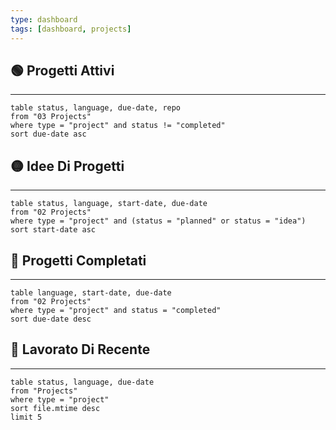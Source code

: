 ```yaml
---
type: dashboard
tags: [dashboard, projects]
---
```

## 🟢 Progetti Attivi
---
```dataview
table status, language, due-date, repo
from "03 Projects"
where type = "project" and status != "completed"
sort due-date asc
```

## 🟡 Idee Di Progetti
---
```dataview
table status, language, start-date, due-date
from "02 Projects"
where type = "project" and (status = "planned" or status = "idea")
sort start-date asc
```

## 🔵 Progetti Completati
---
```dataview
table language, start-date, due-date
from "02 Projects"
where type = "project" and status = "completed"
sort due-date desc
```

## 🧠 Lavorato Di Recente
---
```dataview
table status, language, due-date
from "Projects"
where type = "project"
sort file.mtime desc
limit 5
```
